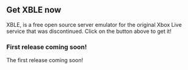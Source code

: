## Get XBLE now

XBLE, is a free open source server emulator for the original Xbox Live service that was discontinued.
Click on  the button above to get it!

### First release coming soon!

The first release coming soon!
